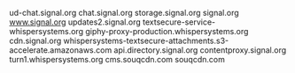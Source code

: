 ud-chat.signal.org
chat.signal.org
storage.signal.org
signal.org
www.signal.org
updates2.signal.org
textsecure-service-whispersystems.org
giphy-proxy-production.whispersystems.org
cdn.signal.org
whispersystems-textsecure-attachments.s3-accelerate.amazonaws.com
api.directory.signal.org
contentproxy.signal.org
turn1.whispersystems.org
cms.souqcdn.com
souqcdn.com

